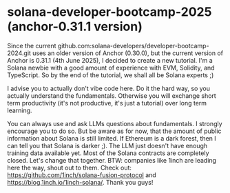 # solana-developer-bootcamp-2025 (anchor-0.31.1 version)

Since the current github.com:solana-developers/developer-bootcamp-2024.git uses an older version of Anchor (0.30.0), but the current version of Anchor is 0.31.1 (4th June 2025), I decided to create a new tutorial.
I'm a Solana newbie with a good amount of experience with EVM, Solidity, and TypeScript. So by the end of the tutorial, we shall all be Solana experts ;)

I advise you to actually don't vibe code here. Do it the hard way, so you actually understand the fundamentals. Otherwise you will exchange short term productivity (it's not productive, it's just a tutorial) over long term learning.

You can always use and ask LLMs questions about fundamentals. I strongly encourage you to do so. But be aware as for now, that the amount of public information about Solana is still limited. If Ethereum is a dark forest, then I can tell you that Solana is darker ;). The LLM just doesn't have enough training data available yet. Most of the Solana contracts are completely closed. Let's change that together. BTW: companies like 1inch are leading here the way, shout out to them. Check out: https://github.com/1inch/solana-fusion-protocol and https://blog.1inch.io/1inch-solana/. Thank you guys!


